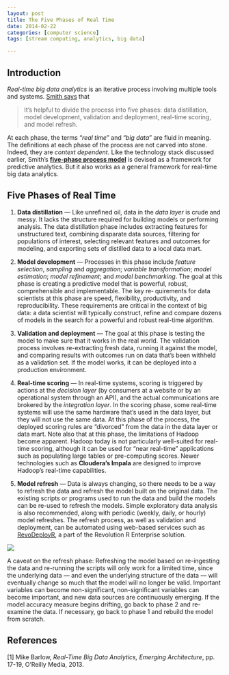 ```yaml
---
layout: post
title: The Five Phases of Real Time
date: 2014-02-22
categories: [computer science]
tags: [stream computing, analytics, big data]

---
```


Introduction
---
*Real-time big data analytics* is an iterative process involving multiple tools and systems. [Smith says](http://www.slideshare.net/RevolutionAnalytics/realtime-big-data-analytics-from-deployment-to-production?ref=http://www.revolutionanalytics.com/news-events/free-webinars/2012/real-time-big-data-analytics/) that 

> It’s helpful to divide the process into five phases: data distillation, model development, validation and deployment, real-time scoring, and model refresh. 

At each phase, the terms “*real time*” and “*big data*” are fluid in meaning. The definitions at each phase of the process are not carved into stone. Indeed, they are *context dependent*. Like the technology stack discussed earlier, Smith’s [**five-phase process model**](http://www.slideshare.net/RevolutionAnalytics/realtime-big-data-analytics-from-deployment-to-production?ref=http://www.revolutionanalytics.com/news-events/free-webinars/2012/real-time-big-data-analytics/) is devised as a framework for predictive analytics. But it also works as a general framework for real-time big data analytics.


Five Phases of Real Time
---

1. **Data distillation** — Like unrefined oil, data in the *data layer* is crude and messy. It lacks the structure required for building models or performing analysis. The data distillation phase includes extracting features for unstructured text, combining disparate data sources, filtering for populations of interest, selecting relevant features and outcomes for modeling, and exporting sets of distilled data to a local data mart.


2. **Model development** — Processes in this phase include *feature selection*, *sampling* and *aggregation*; *variable transformation*; *model estimation*; *model refinement*; and *model benchmarking*. The goal at this phase is creating a predictive model that is powerful, robust, comprehensible and implementable. The key re‐ quirements for data scientists at this phase are speed, flexibility, productivity, and reproducibility. These requirements are critical in the context of big data: a data scientist will typically construct, refine and compare dozens of models in the search for a powerful and robust real-time algorithm.

3. **Validation and deployment** — The goal at this phase is testing the model to make sure that it works in the real world. The validation process involves re-extracting fresh data, running it against the model, and comparing results with outcomes run on data that’s been withheld as a validation set. If the model works, it can be deployed into a production environment.

4. **Real-time scoring** — In real-time systems, scoring is triggered by actions at the *decision layer* (by consumers at a website or by an operational system through an API), and the actual communications are brokered by the *integration layer*. In the scoring phase, some real-time systems will use the same hardware that’s used in the data layer, but they will not use the same data. At this phase of the process, the deployed scoring rules are “divorced” from the data in the data layer or data mart. Note also that at this phase, the limitations of Hadoop become apparent. Hadoop today is not particularly well-suited for real-time scoring, although it can be used for “near real-time” applications such as populating large tables or pre-computing scores. Newer technologies such as **Cloudera’s Impala** are designed to improve Hadoop’s real-time capabilities.

5. **Model refresh** — Data is always changing, so there needs to be a way to refresh the data and refresh the model built on the original data. The existing scripts or programs used to run the data and build the models can be re-used to refresh the models. Simple exploratory data analysis is also recommended, along with periodic (weekly, daily, or hourly) model refreshes. The refresh process, as well as validation and deployment, can be automated using web-based services such as [RevoDeployR](http://www.revolutionanalytics.com/enterprise-deployment), a part of the Revolution R Enterprise solution.

![](http://sungsoo.github.com/images/data-distillation.png)

A caveat on the refresh phase: Refreshing the model based on re-ingesting the data and re-running the scripts will only work for a limited time, since the underlying data — and even the underlying structure of the data — will eventually change so much that the model will no longer be valid. Important variables can become non-significant, non-significant variables can become important, and new data sources are continuously emerging. If the model accuracy measure begins drifting, go back to phase 2 and re-examine the data. If necessary, go back to phase 1 and rebuild the model from scratch.

References
---
[1] Mike Barlow, *Real-Time Big Data Analytics, Emerging Architecture*, pp. 17-19, O’Reilly Media, 2013.